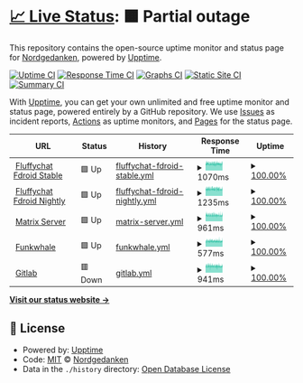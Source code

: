 # [📈 Live Status](https://status.nordgedanken.dev): <!--live status--> **🟧 Partial outage**

This repository contains the open-source uptime monitor and status page for [Nordgedanken](nordgedanken.de), powered by [Upptime](https://github.com/upptime/upptime).

[![Uptime CI](https://github.com/Nordgedanken/status-nordgedanken-dev/workflows/Uptime%20CI/badge.svg)](https://github.com/upptime/upptime/actions?query=workflow%3A%22Uptime+CI%22)
[![Response Time CI](https://github.com/Nordgedanken/status-nordgedanken-dev/workflows/Response%20Time%20CI/badge.svg)](https://github.com/upptime/upptime/actions?query=workflow%3A%22Response+Time+CI%22)
[![Graphs CI](https://github.com/Nordgedanken/status-nordgedanken-dev/workflows/Graphs%20CI/badge.svg)](https://github.com/upptime/upptime/actions?query=workflow%3A%22Graphs+CI%22)
[![Static Site CI](https://github.com/Nordgedanken/status-nordgedanken-dev/workflows/Static%20Site%20CI/badge.svg)](https://github.com/upptime/upptime/actions?query=workflow%3A%22Static+Site+CI%22)
[![Summary CI](https://github.com/Nordgedanken/status-nordgedanken-dev/workflows/Summary%20CI/badge.svg)](https://github.com/upptime/upptime/actions?query=workflow%3A%22Summary+CI%22)

With [Upptime](https://upptime.js.org), you can get your own unlimited and free uptime monitor and status page, powered entirely by a GitHub repository. We use [Issues](https://github.com/Nordgedanken/status-nordgedanken-dev/issues) as incident reports, [Actions](https://github.com/Nordgedanken/status-nordgedanken-dev/actions) as uptime monitors, and [Pages](https://status.nordgedanken.dev) for the status page.

<!--start: status pages-->
<!-- This summary is generated by Upptime (https://github.com/upptime/upptime) -->
<!-- Do not edit this manually, your changes will be overwritten -->
<!-- prettier-ignore -->
| URL | Status | History | Response Time | Uptime |
| --- | ------ | ------- | ------------- | ------ |
| <img alt="" src="https://favicons.githubusercontent.com/fdroid.fluffychat.im" height="13"> [Fluffychat Fdroid Stable](https://fdroid.fluffychat.im) | 🟩 Up | [fluffychat-fdroid-stable.yml](https://github.com/Nordgedanken/status-nordgedanken-dev/commits/HEAD/history/fluffychat-fdroid-stable.yml) | <details><summary><img alt="Response time graph" src="./graphs/fluffychat-fdroid-stable/response-time-week.png" height="20"> 1070ms</summary><br><a href="https://status.nordgedanken.dev/history/fluffychat-fdroid-stable"><img alt="Response time 917" src="https://img.shields.io/endpoint?url=https%3A%2F%2Fraw.githubusercontent.com%2FNordgedanken%2Fstatus-nordgedanken-dev%2FHEAD%2Fapi%2Ffluffychat-fdroid-stable%2Fresponse-time.json"></a><br><a href="https://status.nordgedanken.dev/history/fluffychat-fdroid-stable"><img alt="24-hour response time 983" src="https://img.shields.io/endpoint?url=https%3A%2F%2Fraw.githubusercontent.com%2FNordgedanken%2Fstatus-nordgedanken-dev%2FHEAD%2Fapi%2Ffluffychat-fdroid-stable%2Fresponse-time-day.json"></a><br><a href="https://status.nordgedanken.dev/history/fluffychat-fdroid-stable"><img alt="7-day response time 1070" src="https://img.shields.io/endpoint?url=https%3A%2F%2Fraw.githubusercontent.com%2FNordgedanken%2Fstatus-nordgedanken-dev%2FHEAD%2Fapi%2Ffluffychat-fdroid-stable%2Fresponse-time-week.json"></a><br><a href="https://status.nordgedanken.dev/history/fluffychat-fdroid-stable"><img alt="30-day response time 917" src="https://img.shields.io/endpoint?url=https%3A%2F%2Fraw.githubusercontent.com%2FNordgedanken%2Fstatus-nordgedanken-dev%2FHEAD%2Fapi%2Ffluffychat-fdroid-stable%2Fresponse-time-month.json"></a><br><a href="https://status.nordgedanken.dev/history/fluffychat-fdroid-stable"><img alt="1-year response time 917" src="https://img.shields.io/endpoint?url=https%3A%2F%2Fraw.githubusercontent.com%2FNordgedanken%2Fstatus-nordgedanken-dev%2FHEAD%2Fapi%2Ffluffychat-fdroid-stable%2Fresponse-time-year.json"></a></details> | <details><summary><a href="https://status.nordgedanken.dev/history/fluffychat-fdroid-stable">100.00%</a></summary><a href="https://status.nordgedanken.dev/history/fluffychat-fdroid-stable"><img alt="All-time uptime 100.00%" src="https://img.shields.io/endpoint?url=https%3A%2F%2Fraw.githubusercontent.com%2FNordgedanken%2Fstatus-nordgedanken-dev%2FHEAD%2Fapi%2Ffluffychat-fdroid-stable%2Fuptime.json"></a><br><a href="https://status.nordgedanken.dev/history/fluffychat-fdroid-stable"><img alt="24-hour uptime 100.00%" src="https://img.shields.io/endpoint?url=https%3A%2F%2Fraw.githubusercontent.com%2FNordgedanken%2Fstatus-nordgedanken-dev%2FHEAD%2Fapi%2Ffluffychat-fdroid-stable%2Fuptime-day.json"></a><br><a href="https://status.nordgedanken.dev/history/fluffychat-fdroid-stable"><img alt="7-day uptime 100.00%" src="https://img.shields.io/endpoint?url=https%3A%2F%2Fraw.githubusercontent.com%2FNordgedanken%2Fstatus-nordgedanken-dev%2FHEAD%2Fapi%2Ffluffychat-fdroid-stable%2Fuptime-week.json"></a><br><a href="https://status.nordgedanken.dev/history/fluffychat-fdroid-stable"><img alt="30-day uptime 100.00%" src="https://img.shields.io/endpoint?url=https%3A%2F%2Fraw.githubusercontent.com%2FNordgedanken%2Fstatus-nordgedanken-dev%2FHEAD%2Fapi%2Ffluffychat-fdroid-stable%2Fuptime-month.json"></a><br><a href="https://status.nordgedanken.dev/history/fluffychat-fdroid-stable"><img alt="1-year uptime 100.00%" src="https://img.shields.io/endpoint?url=https%3A%2F%2Fraw.githubusercontent.com%2FNordgedanken%2Fstatus-nordgedanken-dev%2FHEAD%2Fapi%2Ffluffychat-fdroid-stable%2Fuptime-year.json"></a></details>
| <img alt="" src="https://favicons.githubusercontent.com/nightly.fdroid.fluffychat.im" height="13"> [Fluffychat Fdroid Nightly](https://nightly.fdroid.fluffychat.im/) | 🟩 Up | [fluffychat-fdroid-nightly.yml](https://github.com/Nordgedanken/status-nordgedanken-dev/commits/HEAD/history/fluffychat-fdroid-nightly.yml) | <details><summary><img alt="Response time graph" src="./graphs/fluffychat-fdroid-nightly/response-time-week.png" height="20"> 1235ms</summary><br><a href="https://status.nordgedanken.dev/history/fluffychat-fdroid-nightly"><img alt="Response time 1097" src="https://img.shields.io/endpoint?url=https%3A%2F%2Fraw.githubusercontent.com%2FNordgedanken%2Fstatus-nordgedanken-dev%2FHEAD%2Fapi%2Ffluffychat-fdroid-nightly%2Fresponse-time.json"></a><br><a href="https://status.nordgedanken.dev/history/fluffychat-fdroid-nightly"><img alt="24-hour response time 1039" src="https://img.shields.io/endpoint?url=https%3A%2F%2Fraw.githubusercontent.com%2FNordgedanken%2Fstatus-nordgedanken-dev%2FHEAD%2Fapi%2Ffluffychat-fdroid-nightly%2Fresponse-time-day.json"></a><br><a href="https://status.nordgedanken.dev/history/fluffychat-fdroid-nightly"><img alt="7-day response time 1235" src="https://img.shields.io/endpoint?url=https%3A%2F%2Fraw.githubusercontent.com%2FNordgedanken%2Fstatus-nordgedanken-dev%2FHEAD%2Fapi%2Ffluffychat-fdroid-nightly%2Fresponse-time-week.json"></a><br><a href="https://status.nordgedanken.dev/history/fluffychat-fdroid-nightly"><img alt="30-day response time 1097" src="https://img.shields.io/endpoint?url=https%3A%2F%2Fraw.githubusercontent.com%2FNordgedanken%2Fstatus-nordgedanken-dev%2FHEAD%2Fapi%2Ffluffychat-fdroid-nightly%2Fresponse-time-month.json"></a><br><a href="https://status.nordgedanken.dev/history/fluffychat-fdroid-nightly"><img alt="1-year response time 1097" src="https://img.shields.io/endpoint?url=https%3A%2F%2Fraw.githubusercontent.com%2FNordgedanken%2Fstatus-nordgedanken-dev%2FHEAD%2Fapi%2Ffluffychat-fdroid-nightly%2Fresponse-time-year.json"></a></details> | <details><summary><a href="https://status.nordgedanken.dev/history/fluffychat-fdroid-nightly">100.00%</a></summary><a href="https://status.nordgedanken.dev/history/fluffychat-fdroid-nightly"><img alt="All-time uptime 100.00%" src="https://img.shields.io/endpoint?url=https%3A%2F%2Fraw.githubusercontent.com%2FNordgedanken%2Fstatus-nordgedanken-dev%2FHEAD%2Fapi%2Ffluffychat-fdroid-nightly%2Fuptime.json"></a><br><a href="https://status.nordgedanken.dev/history/fluffychat-fdroid-nightly"><img alt="24-hour uptime 100.00%" src="https://img.shields.io/endpoint?url=https%3A%2F%2Fraw.githubusercontent.com%2FNordgedanken%2Fstatus-nordgedanken-dev%2FHEAD%2Fapi%2Ffluffychat-fdroid-nightly%2Fuptime-day.json"></a><br><a href="https://status.nordgedanken.dev/history/fluffychat-fdroid-nightly"><img alt="7-day uptime 100.00%" src="https://img.shields.io/endpoint?url=https%3A%2F%2Fraw.githubusercontent.com%2FNordgedanken%2Fstatus-nordgedanken-dev%2FHEAD%2Fapi%2Ffluffychat-fdroid-nightly%2Fuptime-week.json"></a><br><a href="https://status.nordgedanken.dev/history/fluffychat-fdroid-nightly"><img alt="30-day uptime 100.00%" src="https://img.shields.io/endpoint?url=https%3A%2F%2Fraw.githubusercontent.com%2FNordgedanken%2Fstatus-nordgedanken-dev%2FHEAD%2Fapi%2Ffluffychat-fdroid-nightly%2Fuptime-month.json"></a><br><a href="https://status.nordgedanken.dev/history/fluffychat-fdroid-nightly"><img alt="1-year uptime 100.00%" src="https://img.shields.io/endpoint?url=https%3A%2F%2Fraw.githubusercontent.com%2FNordgedanken%2Fstatus-nordgedanken-dev%2FHEAD%2Fapi%2Ffluffychat-fdroid-nightly%2Fuptime-year.json"></a></details>
| <img alt="" src="https://favicons.githubusercontent.com/matrix.nordgedanken.dev" height="13"> [Matrix Server](https://matrix.nordgedanken.dev) | 🟩 Up | [matrix-server.yml](https://github.com/Nordgedanken/status-nordgedanken-dev/commits/HEAD/history/matrix-server.yml) | <details><summary><img alt="Response time graph" src="./graphs/matrix-server/response-time-week.png" height="20"> 961ms</summary><br><a href="https://status.nordgedanken.dev/history/matrix-server"><img alt="Response time 899" src="https://img.shields.io/endpoint?url=https%3A%2F%2Fraw.githubusercontent.com%2FNordgedanken%2Fstatus-nordgedanken-dev%2FHEAD%2Fapi%2Fmatrix-server%2Fresponse-time.json"></a><br><a href="https://status.nordgedanken.dev/history/matrix-server"><img alt="24-hour response time 767" src="https://img.shields.io/endpoint?url=https%3A%2F%2Fraw.githubusercontent.com%2FNordgedanken%2Fstatus-nordgedanken-dev%2FHEAD%2Fapi%2Fmatrix-server%2Fresponse-time-day.json"></a><br><a href="https://status.nordgedanken.dev/history/matrix-server"><img alt="7-day response time 961" src="https://img.shields.io/endpoint?url=https%3A%2F%2Fraw.githubusercontent.com%2FNordgedanken%2Fstatus-nordgedanken-dev%2FHEAD%2Fapi%2Fmatrix-server%2Fresponse-time-week.json"></a><br><a href="https://status.nordgedanken.dev/history/matrix-server"><img alt="30-day response time 899" src="https://img.shields.io/endpoint?url=https%3A%2F%2Fraw.githubusercontent.com%2FNordgedanken%2Fstatus-nordgedanken-dev%2FHEAD%2Fapi%2Fmatrix-server%2Fresponse-time-month.json"></a><br><a href="https://status.nordgedanken.dev/history/matrix-server"><img alt="1-year response time 899" src="https://img.shields.io/endpoint?url=https%3A%2F%2Fraw.githubusercontent.com%2FNordgedanken%2Fstatus-nordgedanken-dev%2FHEAD%2Fapi%2Fmatrix-server%2Fresponse-time-year.json"></a></details> | <details><summary><a href="https://status.nordgedanken.dev/history/matrix-server">100.00%</a></summary><a href="https://status.nordgedanken.dev/history/matrix-server"><img alt="All-time uptime 100.00%" src="https://img.shields.io/endpoint?url=https%3A%2F%2Fraw.githubusercontent.com%2FNordgedanken%2Fstatus-nordgedanken-dev%2FHEAD%2Fapi%2Fmatrix-server%2Fuptime.json"></a><br><a href="https://status.nordgedanken.dev/history/matrix-server"><img alt="24-hour uptime 100.00%" src="https://img.shields.io/endpoint?url=https%3A%2F%2Fraw.githubusercontent.com%2FNordgedanken%2Fstatus-nordgedanken-dev%2FHEAD%2Fapi%2Fmatrix-server%2Fuptime-day.json"></a><br><a href="https://status.nordgedanken.dev/history/matrix-server"><img alt="7-day uptime 100.00%" src="https://img.shields.io/endpoint?url=https%3A%2F%2Fraw.githubusercontent.com%2FNordgedanken%2Fstatus-nordgedanken-dev%2FHEAD%2Fapi%2Fmatrix-server%2Fuptime-week.json"></a><br><a href="https://status.nordgedanken.dev/history/matrix-server"><img alt="30-day uptime 100.00%" src="https://img.shields.io/endpoint?url=https%3A%2F%2Fraw.githubusercontent.com%2FNordgedanken%2Fstatus-nordgedanken-dev%2FHEAD%2Fapi%2Fmatrix-server%2Fuptime-month.json"></a><br><a href="https://status.nordgedanken.dev/history/matrix-server"><img alt="1-year uptime 100.00%" src="https://img.shields.io/endpoint?url=https%3A%2F%2Fraw.githubusercontent.com%2FNordgedanken%2Fstatus-nordgedanken-dev%2FHEAD%2Fapi%2Fmatrix-server%2Fuptime-year.json"></a></details>
| <img alt="" src="https://favicons.githubusercontent.com/audio.nordgedanken.dev" height="13"> [Funkwhale](https://audio.nordgedanken.dev) | 🟩 Up | [funkwhale.yml](https://github.com/Nordgedanken/status-nordgedanken-dev/commits/HEAD/history/funkwhale.yml) | <details><summary><img alt="Response time graph" src="./graphs/funkwhale/response-time-week.png" height="20"> 577ms</summary><br><a href="https://status.nordgedanken.dev/history/funkwhale"><img alt="Response time 571" src="https://img.shields.io/endpoint?url=https%3A%2F%2Fraw.githubusercontent.com%2FNordgedanken%2Fstatus-nordgedanken-dev%2FHEAD%2Fapi%2Ffunkwhale%2Fresponse-time.json"></a><br><a href="https://status.nordgedanken.dev/history/funkwhale"><img alt="24-hour response time 622" src="https://img.shields.io/endpoint?url=https%3A%2F%2Fraw.githubusercontent.com%2FNordgedanken%2Fstatus-nordgedanken-dev%2FHEAD%2Fapi%2Ffunkwhale%2Fresponse-time-day.json"></a><br><a href="https://status.nordgedanken.dev/history/funkwhale"><img alt="7-day response time 577" src="https://img.shields.io/endpoint?url=https%3A%2F%2Fraw.githubusercontent.com%2FNordgedanken%2Fstatus-nordgedanken-dev%2FHEAD%2Fapi%2Ffunkwhale%2Fresponse-time-week.json"></a><br><a href="https://status.nordgedanken.dev/history/funkwhale"><img alt="30-day response time 571" src="https://img.shields.io/endpoint?url=https%3A%2F%2Fraw.githubusercontent.com%2FNordgedanken%2Fstatus-nordgedanken-dev%2FHEAD%2Fapi%2Ffunkwhale%2Fresponse-time-month.json"></a><br><a href="https://status.nordgedanken.dev/history/funkwhale"><img alt="1-year response time 571" src="https://img.shields.io/endpoint?url=https%3A%2F%2Fraw.githubusercontent.com%2FNordgedanken%2Fstatus-nordgedanken-dev%2FHEAD%2Fapi%2Ffunkwhale%2Fresponse-time-year.json"></a></details> | <details><summary><a href="https://status.nordgedanken.dev/history/funkwhale">100.00%</a></summary><a href="https://status.nordgedanken.dev/history/funkwhale"><img alt="All-time uptime 99.92%" src="https://img.shields.io/endpoint?url=https%3A%2F%2Fraw.githubusercontent.com%2FNordgedanken%2Fstatus-nordgedanken-dev%2FHEAD%2Fapi%2Ffunkwhale%2Fuptime.json"></a><br><a href="https://status.nordgedanken.dev/history/funkwhale"><img alt="24-hour uptime 100.00%" src="https://img.shields.io/endpoint?url=https%3A%2F%2Fraw.githubusercontent.com%2FNordgedanken%2Fstatus-nordgedanken-dev%2FHEAD%2Fapi%2Ffunkwhale%2Fuptime-day.json"></a><br><a href="https://status.nordgedanken.dev/history/funkwhale"><img alt="7-day uptime 100.00%" src="https://img.shields.io/endpoint?url=https%3A%2F%2Fraw.githubusercontent.com%2FNordgedanken%2Fstatus-nordgedanken-dev%2FHEAD%2Fapi%2Ffunkwhale%2Fuptime-week.json"></a><br><a href="https://status.nordgedanken.dev/history/funkwhale"><img alt="30-day uptime 99.92%" src="https://img.shields.io/endpoint?url=https%3A%2F%2Fraw.githubusercontent.com%2FNordgedanken%2Fstatus-nordgedanken-dev%2FHEAD%2Fapi%2Ffunkwhale%2Fuptime-month.json"></a><br><a href="https://status.nordgedanken.dev/history/funkwhale"><img alt="1-year uptime 99.92%" src="https://img.shields.io/endpoint?url=https%3A%2F%2Fraw.githubusercontent.com%2FNordgedanken%2Fstatus-nordgedanken-dev%2FHEAD%2Fapi%2Ffunkwhale%2Fuptime-year.json"></a></details>
| <img alt="" src="https://favicons.githubusercontent.com/git.nordgedanken.dev" height="13"> [Gitlab](https://git.nordgedanken.dev) | 🟥 Down | [gitlab.yml](https://github.com/Nordgedanken/status-nordgedanken-dev/commits/HEAD/history/gitlab.yml) | <details><summary><img alt="Response time graph" src="./graphs/gitlab/response-time-week.png" height="20"> 941ms</summary><br><a href="https://status.nordgedanken.dev/history/gitlab"><img alt="Response time 1001" src="https://img.shields.io/endpoint?url=https%3A%2F%2Fraw.githubusercontent.com%2FNordgedanken%2Fstatus-nordgedanken-dev%2FHEAD%2Fapi%2Fgitlab%2Fresponse-time.json"></a><br><a href="https://status.nordgedanken.dev/history/gitlab"><img alt="24-hour response time 675" src="https://img.shields.io/endpoint?url=https%3A%2F%2Fraw.githubusercontent.com%2FNordgedanken%2Fstatus-nordgedanken-dev%2FHEAD%2Fapi%2Fgitlab%2Fresponse-time-day.json"></a><br><a href="https://status.nordgedanken.dev/history/gitlab"><img alt="7-day response time 941" src="https://img.shields.io/endpoint?url=https%3A%2F%2Fraw.githubusercontent.com%2FNordgedanken%2Fstatus-nordgedanken-dev%2FHEAD%2Fapi%2Fgitlab%2Fresponse-time-week.json"></a><br><a href="https://status.nordgedanken.dev/history/gitlab"><img alt="30-day response time 1001" src="https://img.shields.io/endpoint?url=https%3A%2F%2Fraw.githubusercontent.com%2FNordgedanken%2Fstatus-nordgedanken-dev%2FHEAD%2Fapi%2Fgitlab%2Fresponse-time-month.json"></a><br><a href="https://status.nordgedanken.dev/history/gitlab"><img alt="1-year response time 1001" src="https://img.shields.io/endpoint?url=https%3A%2F%2Fraw.githubusercontent.com%2FNordgedanken%2Fstatus-nordgedanken-dev%2FHEAD%2Fapi%2Fgitlab%2Fresponse-time-year.json"></a></details> | <details><summary><a href="https://status.nordgedanken.dev/history/gitlab">100.00%</a></summary><a href="https://status.nordgedanken.dev/history/gitlab"><img alt="All-time uptime 100.00%" src="https://img.shields.io/endpoint?url=https%3A%2F%2Fraw.githubusercontent.com%2FNordgedanken%2Fstatus-nordgedanken-dev%2FHEAD%2Fapi%2Fgitlab%2Fuptime.json"></a><br><a href="https://status.nordgedanken.dev/history/gitlab"><img alt="24-hour uptime 100.00%" src="https://img.shields.io/endpoint?url=https%3A%2F%2Fraw.githubusercontent.com%2FNordgedanken%2Fstatus-nordgedanken-dev%2FHEAD%2Fapi%2Fgitlab%2Fuptime-day.json"></a><br><a href="https://status.nordgedanken.dev/history/gitlab"><img alt="7-day uptime 100.00%" src="https://img.shields.io/endpoint?url=https%3A%2F%2Fraw.githubusercontent.com%2FNordgedanken%2Fstatus-nordgedanken-dev%2FHEAD%2Fapi%2Fgitlab%2Fuptime-week.json"></a><br><a href="https://status.nordgedanken.dev/history/gitlab"><img alt="30-day uptime 100.00%" src="https://img.shields.io/endpoint?url=https%3A%2F%2Fraw.githubusercontent.com%2FNordgedanken%2Fstatus-nordgedanken-dev%2FHEAD%2Fapi%2Fgitlab%2Fuptime-month.json"></a><br><a href="https://status.nordgedanken.dev/history/gitlab"><img alt="1-year uptime 100.00%" src="https://img.shields.io/endpoint?url=https%3A%2F%2Fraw.githubusercontent.com%2FNordgedanken%2Fstatus-nordgedanken-dev%2FHEAD%2Fapi%2Fgitlab%2Fuptime-year.json"></a></details>

<!--end: status pages-->

[**Visit our status website →**](https://status.nordgedanken.dev)

## 📄 License

- Powered by: [Upptime](https://github.com/upptime/upptime)
- Code: [MIT](./LICENSE) © [Nordgedanken](nordgedanken.de)
- Data in the `./history` directory: [Open Database License](https://opendatacommons.org/licenses/odbl/1-0/)

